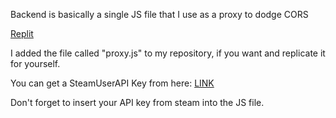 Backend is basically a single JS file that I use as a proxy to dodge CORS

[Replit](https://replit.com)

I added the file called "proxy.js" to my repository, if you want and replicate it for yourself.

You can get a SteamUserAPI Key from here: [LINK](https://steamcommunity.com/dev?l=german)

Don't forget to insert your API key from steam into the JS file.

